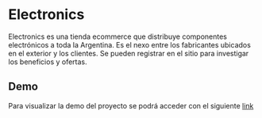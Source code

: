 # Electronics

Electronics es una tienda ecommerce que distribuye componentes electrónicos a toda la Argentina. 
Es el nexo entre los fabricantes ubicados en el exterior y los clientes. Se pueden registrar en 
el sitio para investigar los beneficios y ofertas.


## Demo

Para visualizar la demo del proyecto se podrá acceder con el siguiente [link](https://ruizyamil.github.io/electronics)

